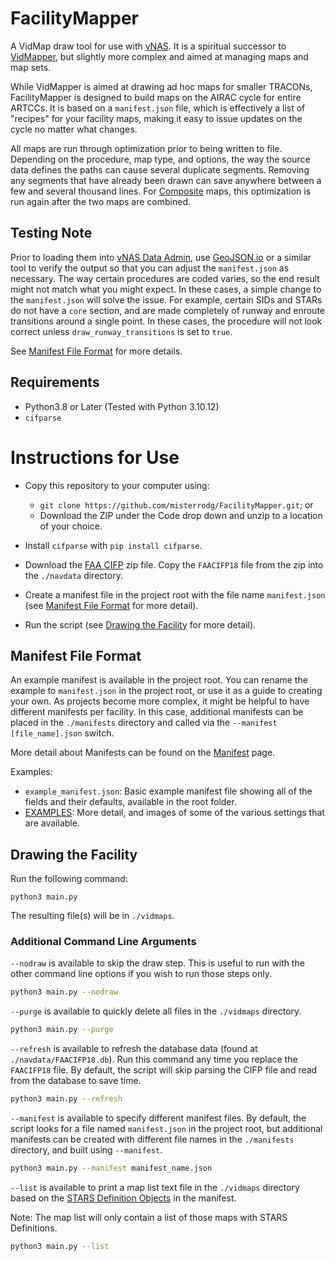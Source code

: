 # FacilityMapper

A VidMap draw tool for use with [vNAS](https://virtualnas.net). It is a spiritual successor to [VidMapper](https://github.com/misterrodg/VidMapper), but slightly more complex and aimed at managing maps and map sets.

While VidMapper is aimed at drawing ad hoc maps for smaller TRACONs, FacilityMapper is designed to build maps on the AIRAC cycle for entire ARTCCs. It is based on a `manifest.json` file, which is effectively a list of "recipes" for your facility maps, making it easy to issue updates on the cycle no matter what changes.

All maps are run through optimization prior to being written to file. Depending on the procedure, map type, and options, the way the source data defines the paths can cause several duplicate segments. Removing any segments that have already been drawn can save anywhere between a few and several thousand lines. For [Composite](./readme/COMPOSITE.md) maps, this optimization is run again after the two maps are combined.

## Testing Note

Prior to loading them into [vNAS Data Admin](https://data-admin.virtualnas.net/login), use [GeoJSON.io](https://geojson.io) or a similar tool to verify the output so that you can adjust the `manifest.json` as necessary. The way certain procedures are coded varies, so the end result might not match what you might expect. In these cases, a simple change to the `manifest.json` will solve the issue. For example, certain SIDs and STARs do not have a `core` section, and are made completely of runway and enroute transitions around a single point. In these cases, the procedure will not look correct unless `draw_runway_transitions` is set to `true`.

See [Manifest File Format](#manifest-file-format) for more details.

## Requirements

- Python3.8 or Later (Tested with Python 3.10.12)
- `cifparse`

# Instructions for Use

- Copy this repository to your computer using:
  - `git clone https://github.com/misterrodg/FacilityMapper.git`; or
  - Download the ZIP under the Code drop down and unzip to a location of your choice.
- Install `cifparse` with `pip install cifparse`.

- Download the [FAA CIFP](https://www.faa.gov/air_traffic/flight_info/aeronav/digital_products/cifp/download/) zip file. Copy the `FAACIFP18` file from the zip into the `./navdata` directory.
- Create a manifest file in the project root with the file name `manifest.json` (see [Manifest File Format](#manifest-file-format) for more detail).
- Run the script (see [Drawing the Facility](#drawing-the-facility) for more detail).

## Manifest File Format

An example manifest is available in the project root. You can rename the example to `manifest.json` in the project root, or use it as a guide to creating your own. As projects become more complex, it might be helpful to have different manifests per facility. In this case, additional manifests can be placed in the `./manifests` directory and called via the `--manifest [file_name].json` switch.

More detail about Manifests can be found on the [Manifest](./readme/MANIFEST.md) page.

Examples:

- `example_manifest.json`: Basic example manifest file showing all of the fields and their defaults, available in the root folder.
- [EXAMPLES](./examples/EXAMPLES.md): More detail, and images of some of the various settings that are available.

## Drawing the Facility

Run the following command:

```
python3 main.py
```

The resulting file(s) will be in `./vidmaps`.

### Additional Command Line Arguments

`--nodraw` is available to skip the draw step. This is useful to run with the other command line options if you wish to run those steps only.

```bash
python3 main.py --nodraw
```

`--purge` is available to quickly delete all files in the `./vidmaps` directory.

```bash
python3 main.py --purge
```

`--refresh` is available to refresh the database data (found at `./navdata/FAACIFP18.db`). Run this command any time you replace the `FAACIFP18` file. By default, the script will skip parsing the CIFP file and read from the database to save time.

```bash
python3 main.py --refresh
```

`--manifest` is available to specify different manifest files. By default, the script looks for a file named `manifest.json` in the project root, but additional manifests can be created with different file names in the `./manifests` directory, and built using `--manifest`.

```bash
python3 main.py --manifest manifest_name.json
```

`--list` is available to print a map list text file in the `./vidmaps` directory based on the [STARS Definition Objects](./readme/STARS_DEFINITION_OBJECT.md) in the manifest.

Note: The map list will only contain a list of those maps with STARS Definitions.

```bash
python3 main.py --list
```
